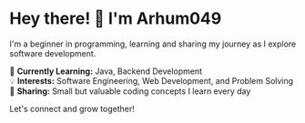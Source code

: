 # Hey there! 👋 I'm Arhum049

I'm a beginner in programming, learning and sharing my journey as I explore software development.  

🚀 **Currently Learning:** Java, Backend Development  
💡 **Interests:** Software Engineering, Web Development, and Problem Solving  
📌 **Sharing:** Small but valuable coding concepts I learn every day  

Let's connect and grow together!  
